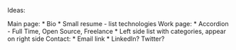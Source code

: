 Ideas:

Main page:
    * Bio
    * Small resume - list technologies
Work page:
    * Accordion - Full Time, Open Source, Freelance
    * Left side list with categories, appear on right side
Contact:
    * Email link
    * LinkedIn? Twitter?